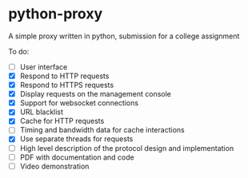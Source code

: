 # python-proxy
A simple proxy written in python, submission for a college assignment

To do:
- [ ]  User interface
- [X]  Respond to HTTP requests
- [X]  Respond to HTTPS requests
- [X]  Display requests on the management console
- [X]  Support for websocket connections
- [X]  URL blacklist
- [X]  Cache for HTTP requests
- [ ]  Timing and bandwidth data for cache interactions
- [X]  Use separate threads for requests
- [ ]  High level description of the protocol design and implementation
- [ ]  PDF with documentation and code
- [ ]  Video demonstration

